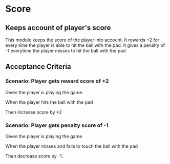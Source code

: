 # Score

## Keeps account of player's score

This module keeps the score of the player
into account. It rewards +2 for every time
the player is able to hit the ball with the
pad. It gives a penalty of -1 everytime the
player misses to hit the ball with the pad

## Acceptance Criteria

### Scenario: Player gets reward score of +2

  Given the player is playing the game

  When the player hits the ball with the pad

  Then increase score by +2

### Scenario: Player gets penalty score of -1

  Given the player is playing the game

  When the player misses and fails to touch
  the ball with the pad

  Then decrease score by -1.
  
